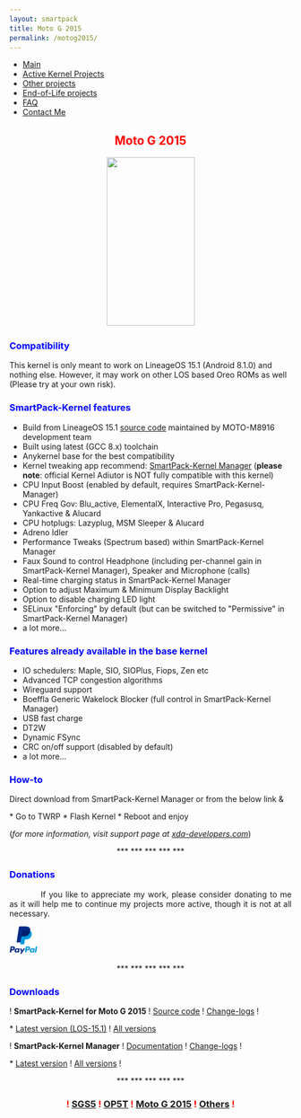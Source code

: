 ```yaml
---
layout: smartpack
title: Moto G 2015
permalink: /motog2015/
---
```


<style>
    tab1 { padding-left: 4em; }
</style>

* <a href="https://sunilpaulmathew.github.io/smartpack/">Main</a>
* <a href="https://sunilpaulmathew.github.io/kernel-projects/">Active Kernel Projects</a>
* <a href="https://sunilpaulmathew.github.io/others/">Other projects</a>
* <a href="https://sunilpaulmathew.github.io/end-of-life/">End-of-Life projects</a>
* <a href="https://sunilpaulmathew.github.io/faq/">FAQ</a>
* <a href="https://sunilpaulmathew.github.io/contact/">Contact Me</a>

<h2 style="color: red; text-align: center">Moto G 2015</h2>

<p style="text-align: center;"><img src="https://wiki.lineageos.org/images/devices/osprey.png" alt="" width="157" height="300" /></p>

<h3 style="color: blue">Compatibility</h3>
<p>This kernel is only meant to work on LineageOS 15.1 (Android 8.1.0) and nothing else. However, it may work on other LOS based Oreo ROMs as well (Please try at your own risk).</p>

<h3 style="color: blue">SmartPack-Kernel features</h3>

* Build from LineageOS 15.1 <a href="https://github.com/MOTO-M8916/kernel_motorola_msm8916/" target="_blank">source code</a> maintained by MOTO-M8916 development team
* Built using latest (GCC 8.x) toolchain
* Anykernel base for the best compatibility
* Kernel tweaking app recommend: <a href="https://sunilpaulmathew.github.io/spkm/" target="_blank">SmartPack-Kernel Manager</a> (<strong>please note</strong>: official Kernel Adiutor is NOT fully compatible with this kernel)
* CPU Input Boost (enabled by default, requires SmartPack-Kernel-Manager)
* CPU Freq Gov: Blu_active, ElementalX, Interactive Pro, Pegasusq, Yankactive & Alucard
* CPU hotplugs: Lazyplug, MSM Sleeper & Alucard
* Adreno Idler
* Performance Tweaks (Spectrum based) within SmartPack-Kernel Manager
* Faux Sound to control Headphone (including per-channel gain in SmartPack-Kernel Manager), Speaker and Microphone (calls)
* Real-time charging status in SmartPack-Kernel Manager
* Option to adjust Maximum & Minimum Display Backlight
* Option to disable charging LED light
* SELinux "Enforcing" by default (but can be switched to "Permissive" in SmartPack-Kernel Manager)
* a lot more...

<h3 style="color: blue">Features already available in the base kernel</h3>

* IO schedulers: Maple, SIO, SIOPlus, Fiops, Zen etc
* Advanced TCP congestion algorithms
* Wireguard support
* Boeffla Generic Wakelock Blocker (full control in SmartPack-Kernel Manager)
* USB fast charge
* DT2W
* Dynamic FSync
* CRC on/off support (disabled by default)
* a lot more...

<h3 style="color: blue">How-to</h3>
<p>Direct download from SmartPack-Kernel Manager or from the below link &</p>
* Go to TWRP
* Flash Kernel
* Reboot and enjoy

<p>(<i>for more information, visit support page at <a href="https://forum.xda-developers.com/2015-moto-g/orig-development/kernel-smartpack-linaro-gcc-7-x-lineage-t3834515" target="_blank">xda-developers.com</a></i>)</p>

<p style="text-align: center;">*** *** *** *** ***</p>

<h3 style="color: blue">Donations</h3>

<p style="text-align: justify;"><tab1>If you like to appreciate my work, please consider donating to me as it will help me to continue my projects more active, though it is not at all necessary.</tab1></p>

<p><a href="https://www.paypal.me/sunilpaulmathew" target="_blank"><img src="https://github.com/sunilpaulmathew/sunilpaulmathew.github.io/blob/master/asset/pic005.png?raw=true" alt="" width="50" height="50" /></a></p>

<p style="text-align: center;">*** *** *** *** ***</p>

<h3 style="color: blue">Downloads</h3>

<p>! <strong>SmartPack-Kernel for Moto G 2015</strong> ! <a href="https://github.com/SmartPack/SmartPack-Kernel-Project_osprey" target="_blank">Source code</a> ! <a href="https://raw.githubusercontent.com/SmartPack/SmartPack-Kernel-Project_osprey/Oreo/change-logs.md" target="_blank">Change-logs</a> !</p>
* <a href="https://github.com/SmartPack/SmartPack-Kernel-Project_osprey/blob/Oreo/kernel-release/SmartPack-Kernel-osprey.zip?raw=true">Latest version (LOS-15.1)</a> ! <a href="https://androidfilehost.com/?w=files&flid=281324" target="_blank">All versions</a>

<p>! <strong>SmartPack-Kernel Manager</strong> ! <a href="https://github.com/SmartPack/SmartPack-Kernel-Manager/wiki" target="_blank">Documentation</a> ! <a href="https://raw.githubusercontent.com/SmartPack/SmartPack-Kernel-Manager/master/change-logs.md" target="_blank">Change-logs</a> !</p>
* <a href="https://github.com/SmartPack/SmartPack-Kernel-Manager/blob/master/download/com.smartpack.kernelmanager.apk?raw=true" target="_blank">Latest version</a> ! <a href="https://github.com/SmartPack/SmartPack-Kernel-Manager/releases/" target="_blank">All versions</a> !

<p style="text-align: center;">*** *** *** *** ***</p>

<h3 style="color: red; text-align: center">! <a href="https://sunilpaulmathew.github.io/sgs5"><strong>SGS5</strong></a> ! <a href="https://sunilpaulmathew.github.io/op5t"><strong>OP5T</strong></a> ! <a href="https://sunilpaulmathew.github.io/motog2015"><strong>Moto G 2015</strong></a> ! <a href="https://sunilpaulmathew.github.io/downloads"><strong>Others</strong></a> !</h3>
